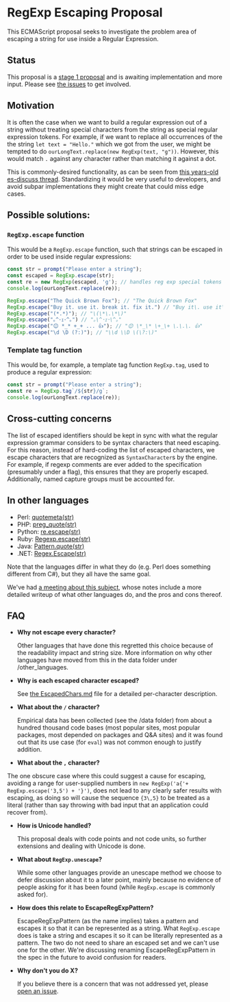 # RegExp Escaping Proposal

This ECMAScript proposal seeks to investigate the problem area of escaping a string for use inside a Regular Expression.

<!--
[Formal specification](http://tc39-transfer.github.io/proposal-regex-escaping)
-->

## Status

This proposal is a [stage 1 proposal](https://github.com/tc39/proposals/blob/master/stage-1-proposals.md) and is awaiting implementation and more input. Please see [the issues](https://github.com/tc39-transfer/proposal-regex-escaping/issues) to get involved.


## Motivation

It is often the case when we want to build a regular expression out of a string without treating special characters from the string as special regular expression tokens. For example, if we want to replace all occurrences of the the string `let text = "Hello."` which we got from the user, we might be tempted to do `ourLongText.replace(new RegExp(text, "g"))`. However, this would match `.` against any character rather than matching it against a dot.

This is commonly-desired functionality, as can be seen from [this years-old es-discuss thread](https://esdiscuss.org/topic/regexp-escape). Standardizing it would be very useful to developers, and avoid subpar implementations they might create that could miss edge cases.


## Possible solutions:

### `RegExp.escape` function

This would be a `RegExp.escape` function, such that strings can be escaped in order to be used inside regular expressions:

```js
const str = prompt("Please enter a string");
const escaped = RegExp.escape(str);
const re = new RegExp(escaped, 'g'); // handles reg exp special tokens with the replacement.
console.log(ourLongText.replace(re));
```

```js
RegExp.escape("The Quick Brown Fox"); // "The Quick Brown Fox"
RegExp.escape("Buy it. use it. break it. fix it.") // "Buy it\. use it\. break it\. fix it\."
RegExp.escape("(*.*)"); // "\(\*\.\*\)"
RegExp.escape("｡^･ｪ･^｡") // "｡\^･ｪ･\^｡"
RegExp.escape("😊 *_* +_+ ... 👍"); // "😊 \*_\* \+_\+ \.\.\. 👍"
RegExp.escape("\d \D (?:)"); // "\\d \\D \(\?:\)"
```

### Template tag function

This would be, for example, a template tag function `RegExp.tag`, used to produce a regular expression:

```js
const str = prompt("Please enter a string");
const re = RegExp.tag`/${str}/g`;
console.log(ourLongText.replace(re));
```

## Cross-cutting concerns

The list of escaped identifiers should be kept in sync with what the regular expression grammar considers to be syntax characters that need escaping. For this reason, instead of hard-coding the list of escaped characters, we escape characters that are recognized as `SyntaxCharacter`s by the engine. For example, if regexp comments are ever added to the specification (presumably under a flag), this ensures that they are properly escaped. Additionally, named capture groups must be accounted for.


## In other languages

 - Perl: [quotemeta(str)](http://perldoc.perl.org/functions/quotemeta.html)
 - PHP: [preg_quote(str)](http://php.net/manual/en/function.preg-quote.php)
 - Python: [re.escape(str)](https://docs.python.org/3/library/re.html#re.escape)
 - Ruby: [Regexp.escape(str)](http://ruby-doc.org/core-2.2.0/Regexp.html#method-c-escape)
 - Java: [Pattern.quote(str)](http://docs.oracle.com/javase/7/docs/api/java/util/regex/Pattern.html#quote(java.lang.String))
 - .NET: [Regex.Escape(str)](https://msdn.microsoft.com/en-us/library/system.text.regularexpressions.regex.escape.aspx)

Note that the languages differ in what they do (e.g. Perl does something different from C#), but they all have the same goal.

We've had [a meeting about this subject](https://github.com/benjamingr/RegExp.escape/blob/master/data/other_languages/discussions.md), whose notes include a more detailed writeup of what other languages do, and the pros and cons thereof.


## FAQ

*   **Why not escape every character?**

    Other languages that have done this regretted this choice because of the readability impact and string size. More information on why other languages have moved from this in the data folder under /other_languages.

*   **Why is each escaped character escaped?**

    See [the EscapedChars.md](https://github.com/benjamingr/RegExp.escape/blob/master/EscapedChars.md) file for a detailed per-character description.

*   **What about the `/` character?**

    Empirical data has been collected (see the /data folder) from about a hundred thousand code bases (most popular sites, most popular packages, most depended on packages and Q&A sites) and it was found out that its use case (for `eval`) was not common enough to justify addition.

*   **What about the `,` character?**

The one obscure case where this could suggest a cause for escaping, avoiding a range for user-supplied numbers in `new RegExp('a{'+ RegExp.escape('3,5') + '}')`, does not lead to any clearly safer results with escaping, as doing so will cause the sequence `{3\,5}` to be treated as a literal (rather than say throwing with bad input that an application could recover from).

*   **How is Unicode handled?**

    This proposal deals with code points and not code units, so further extensions and dealing with Unicode is done.

*   **What about `RegExp.unescape`?**

    While some other languages provide an unescape method we choose to defer discussion about it to a later point, mainly because no evidence of people asking for it has been found (while `RegExp.escape` is commonly asked for).

*   **How does this relate to EscapeRegExpPattern?**

    EscapeRegExpPattern (as the name implies) takes a pattern and escapes it so that it can be represented as a string. What `RegExp.escape` does is take a string and escapes it so it can be literally represented as a pattern. The two do not need to share an escaped set and we can't use one for the other. We're discussing renaming EscapeRegExpPattern in the spec in the future to avoid confusion for readers.

<!--
*  **Why not `RegExp.tag` or another tagged template based proposal?**

    During the first time this proposal was presented - an edge case was brought up where tagged templates were suggested as an alternative. We believe a simple function is a much better and simpler alternative to tagged templates here:
      - Users have consistently been asking for `RegExp.escape` over the past 5 years - both in this repo and elsewhere. Packages providing this functionality are very popular (see [escape-string-regexp](https://www.npmjs.com/package/escape-string-regexp) and [escape-regexp](https://www.npmjs.com/package/escape-regexp)). For comparison there are no downloads and [zero issues or interest](https://github.com/benjamingr/RegExp.tag) when I initiated work on a tag proposal.
      - When interviewing users regarding `RegExp.tag` when trying to get motivating use cases for the API - users spoken with were very confused because of the tagged templates. The feedback was negative enough and they found the API confusing and awkward enough for me to stop pursuing it.
      - Virtually every other programming language offers `.escape` (see "in other languages") and made the trade-off to ship `.escape` even though most of these could have shipped a tagged template API (equivalent, per language).
      - This proposal does not block effort on a tag proposal, the two proposals are not mutually exclusive and both APIs can eventually land.
    See [this issue](https://github.com/benjamingr/RegExp.escape/issues/45) for discussion.

-->
*   **Why don't you do X?**

    If you believe there is a concern that was not addressed yet, please [open an issue](https://github.com/benjamingr/RexExp.escape/issues).
